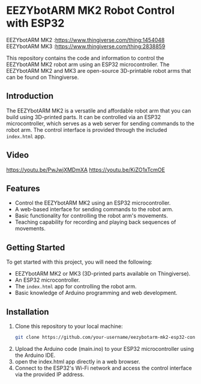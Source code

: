 # EEZYbotARM MK2 Robot Control with ESP32

EEZYbotARM MK2 :https://www.thingiverse.com/thing:1454048
EEZYbotARM MK3 :https://www.thingiverse.com/thing:2838859

This repository contains the code and information to control the EEZYbotARM MK2 robot arm using an ESP32 microcontroller. The EEZYbotARM MK2 and MK3 are open-source 3D-printable robot arms that can be found on Thingiverse.

## Introduction

The EEZYbotARM MK2 is a versatile and affordable robot arm that you can build using 3D-printed parts. It can be controlled via an ESP32 microcontroller, which serves as a web server for sending commands to the robot arm. The control interface is provided through the included `index.html` app.

## Video

https://youtu.be/PwJwjXMDmXA
https://youtu.be/KiZO1xTcmOE

## Features

- Control the EEZYbotARM MK2 using an ESP32 microcontroller.
- A web-based interface for sending commands to the robot arm.
- Basic functionality for controlling the robot arm's movements.
- Teaching capability for recording and playing back sequences of movements.

## Getting Started

To get started with this project, you will need the following:

- EEZYbotARM MK2 or MK3 (3D-printed parts available on Thingiverse).
- An ESP32 microcontroller.
- The `index.html` app for controlling the robot arm.
- Basic knowledge of Arduino programming and web development.

## Installation

1. Clone this repository to your local machine:
   ```bash
   git clone https://github.com/your-username/eezybotarm-mk2-esp32-control.git
   ```
2. Upload the Arduino code (main.ino) to your ESP32 microcontroller using the Arduino IDE.
3. open the index.html app directly in a web browser.
4. Connect to the ESP32's Wi-Fi network and access the control interface via the provided IP address.
